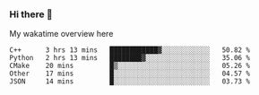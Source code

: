 ### Hi there 👋

<!--
**Jassy930/Jassy930** is a ✨ _special_ ✨ repository because its `README.md` (this file) appears on your GitHub profile.

Here are some ideas to get you started:

- 🔭 I’m currently working on ...
- 🌱 I’m currently learning ...
- 👯 I’m looking to collaborate on ...
- 🤔 I’m looking for help with ...
- 💬 Ask me about ...
- 📫 How to reach me: ...
- 😄 Pronouns: ...
- ⚡ Fun fact: ...
-->

My wakatime overview here
<!--START_SECTION:waka-->
```text
C++      3 hrs 13 mins   ████████████▓░░░░░░░░░░░░   50.82 % 
Python   2 hrs 13 mins   ████████▓░░░░░░░░░░░░░░░░   35.06 % 
CMake    20 mins         █▒░░░░░░░░░░░░░░░░░░░░░░░   05.26 % 
Other    17 mins         █░░░░░░░░░░░░░░░░░░░░░░░░   04.57 % 
JSON     14 mins         █░░░░░░░░░░░░░░░░░░░░░░░░   03.73 % 
```
<!--END_SECTION:waka-->
